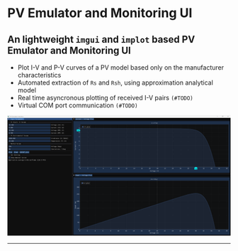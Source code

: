 # PV Emulator and Monitoring UI

## An lightweight `imgui` and `implot` based PV Emulator and Monitoring UI

- Plot I-V and P-V curves of a PV model based only on the manufacturer characteristics
- Automated extraction of `Rs` and `Rsh`, using approximation analytical model
- Real time asyncronous plotting of received I-V pairs `(#TODO)`
- Virtual COM port communication `(#TODO)`

![Main Application Interface](./docs/main_screen.png)

---